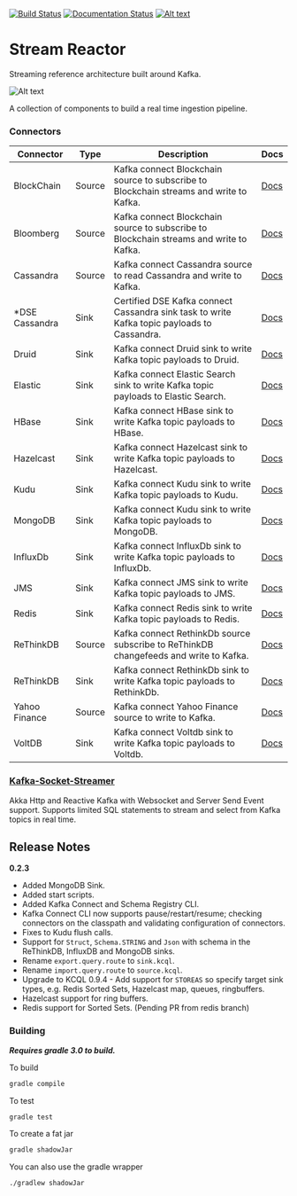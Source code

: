 [![Build Status](https://datamountaineer.ci.landoop.com/buildStatus/icon?job=stream-reactor&style=flat&.png)](https://datamountaineer.ci.landoop.com/job/stream-reactor/)
[![Documentation Status](https://readthedocs.org/projects/streamreactor/badge/?version=latest)](http://docs.datamountaineer.com/en/latest/?badge=latest)
[![Alt text](images/slack.jpeg)](http://datamountaineer.com/contact/)

# Stream Reactor
Streaming reference architecture built around Kafka. 

![Alt text](https://datamountaineer.com/2016/01/12/fast-data-stream-reactor/?w=1320)

A collection of components to build a real time ingestion pipeline.

### Connectors


|Connector       | Type   | Description                                                                                 | Docs |
|----------------|--------|---------------------------------------------------------------------------------------------|------|
| BlockChain     | Source | Kafka connect Blockchain source to subscribe to Blockchain streams and write to Kafka.      | [Docs](http://docs.datamountaineer.com/en/latest/blockchain.html)        |
| Bloomberg      | Source | Kafka connect Blockchain source to subscribe to Blockchain streams and write to Kafka.      | [Docs](http://docs.datamountaineer.com/en/latest/bloomberg.html)         |
| Cassandra      | Source | Kafka connect Cassandra source to read Cassandra and write to Kafka.                        | [Docs](http://docs.datamountaineer.com/en/latest/cassandra-source.html)  |
| *DSE Cassandra | Sink   | Certified DSE Kafka connect Cassandra sink task to write Kafka topic payloads to Cassandra. | [Docs](http://docs.datamountaineer.com/en/latest/cassandra-sink.html)    |
| Druid          | Sink   | Kafka connect Druid sink to write Kafka topic payloads to Druid.                            | [Docs](http://docs.datamountaineer.com/en/latest/druid.html)             |
| Elastic        | Sink   | Kafka connect Elastic Search sink to write Kafka topic payloads to Elastic Search.          | [Docs](http://docs.datamountaineer.com/en/latest/elastic.html)           |
| HBase          | Sink   | Kafka connect HBase sink to write Kafka topic payloads to HBase.                            | [Docs](http://docs.datamountaineer.com/en/latest/hbase.html)             |
| Hazelcast      | Sink   | Kafka connect Hazelcast sink to write Kafka topic payloads to Hazelcast.                    | [Docs](http://docs.datamountaineer.com/en/latest/hazelcast.html)         |
| Kudu           | Sink   | Kafka connect Kudu sink to write Kafka topic payloads to Kudu.                              | [Docs](http://docs.datamountaineer.com/en/latest/kudu.html)              |
| MongoDB        | Sink   | Kafka connect Kudu sink to write Kafka topic payloads to MongoDB.                           | [Docs](http://docs.datamountaineer.com/en/latest/mongo.html)             |
| InfluxDb       | Sink   | Kafka connect InfluxDb sink to write Kafka topic payloads to InfluxDb.                      | [Docs](http://docs.datamountaineer.com/en/latest/influx.html)            |
| JMS            | Sink   | Kafka connect JMS sink to write Kafka topic payloads to JMS.                                | [Docs](http://docs.datamountaineer.com/en/latest/jms.html)               |
| Redis          | Sink   | Kafka connect Redis sink to write Kafka topic payloads to Redis.                            | [Docs](http://docs.datamountaineer.com/en/latest/redis.html)             |
| ReThinkDB      | Source | Kafka connect RethinkDb source subscribe to ReThinkDB changefeeds and write to Kafka.       | [Docs](http://docs.datamountaineer.com/en/latest/rethink_source.html)    |
| ReThinkDB      | Sink   | Kafka connect RethinkDb sink to write Kafka topic payloads to RethinkDb.                    | [Docs](http://docs.datamountaineer.com/en/latest/rethink.html)           |
| Yahoo Finance  | Source | Kafka connect Yahoo Finance source to write to Kafka.                                       | [Docs](http://docs.datamountaineer.com/en/latest/yahoo.html)             |
| VoltDB         | Sink   | Kafka connect Voltdb sink to write Kafka topic payloads to Voltdb.                          | [Docs](http://docs.datamountaineer.com/en/latest/voltdb.html)            |


### [Kafka-Socket-Streamer](kafka-socket-streamer/README.md)

Akka Http and Reactive Kafka with Websocket and Server Send Event support.
Supports limited SQL statements to stream and select from Kafka topics in real time.

## Release Notes

**0.2.3**

*   Added MongoDB Sink.
*   Added start scripts.
*   Added Kafka Connect and Schema Registry CLI.
*   Kafka Connect CLI now supports pause/restart/resume; checking connectors on the classpath and validating configuration of connectors.
*   Fixes to Kudu flush calls.
*   Support for ``Struct``, ``Schema.STRING`` and ``Json`` with schema in the ReThinkDB, InfluxDB and MongoDB sinks.
*   Rename ``export.query.route`` to ``sink.kcql``.
*   Rename ``import.query.route`` to ``source.kcql``.
*   Upgrade to KCQL 0.9.4 - Add support for `STOREAS` so specify target sink types, e.g. Redis Sorted Sets, Hazelcast map, queues, ringbuffers.
*   Hazelcast support for ring buffers.
*   Redis support for Sorted Sets. (Pending PR from redis branch)

### Building

***Requires gradle 3.0 to build.***

To build

```bash
gradle compile
```

To test

```bash
gradle test
```

To create a fat jar

```bash
gradle shadowJar
```

You can also use the gradle wrapper

```
./gradlew shadowJar
```
